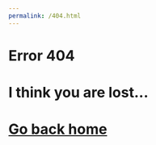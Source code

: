 ```yaml
---
permalink: /404.html
---
```


<!DOCTYPE html>
<html lang="en">
<head>
    <meta charset="UTF-8">
    <meta http-equiv="X-UA-Compatible" content="IE=edge">
    <meta name="viewport" content="width=device-width, initial-scale=1.0">
    <title>Document</title>
</head>
<body>
    <div id="main">
    	<div class="fof">
        		<h1>Error 404</h1>
    	</div>
</div>
    <h1>I think you are lost...<h1>
    <a href="index.html"> Go back home</a>
</body>
 <style>       
 *{
    transition: all 0.6s;
}

html {
    height: 100%;
}

body{
    font-family: 'Lato', sans-serif;
    color: #888;
    margin: 0;
}

#main{
    display: table;
    width: 100%;
    height: 100vh;
    text-align: center;
}

.fof{
	  display: table-cell;
	  vertical-align: middle;
}

.fof h1{
	  font-size: 50px;
	  display: inline-block;
	  padding-right: 12px;
	  animation: type .5s alternate infinite;
}

@keyframes type{
	  from{box-shadow: inset -3px 0px 0px #888;}
	  to{box-shadow: inset -3px 0px 0px transparent;}
}       
</html>
        
        </style>        
